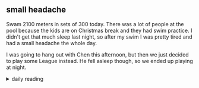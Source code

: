 ## small headache

Swam 2100 meters in sets of 300 today. There was a lot of people at the pool because the kids are on Christmas break and they had swim practice. I didn't get that much sleep last night, so after my swim I was pretty tired and had a small headache the whole day.

I was going to hang out with Chen this afternoon, but then we just decided to play some League instead. He fell asleep though, so we ended up playing at night.

<details markdown="1">
<summary>daily reading</summary>

| {{ page.date | date: "%B %-d, %Y" }} |
| :-------------: |
| [Deut. 28:20–68; Ps. 119:25–48; Isa. 55; Matt. 3]({% link pages/_Bible/Bible-year-1.md %}) |
| [WCF 27; WLC 178-185; WSC 94-97]({% link pages/_reformed_standards/westminster-month-1.md %}) |
| [The Athanasian Creed](https://threeforms.org/the-athanasian-creed/) |

</details>